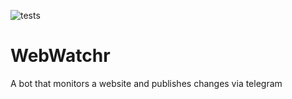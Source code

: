 ![tests](https://img.shields.io/endpoint?style=flat-square&url=https%3A%2F%2Fgist.githubusercontent.com%2FEmrys-Merlin%2Fec2e4e339a048ca0f0b996517d282a4a%2Fraw%2Fweb_watchr-junit-tests.json)

# WebWatchr
A bot that monitors a website and publishes changes via telegram
